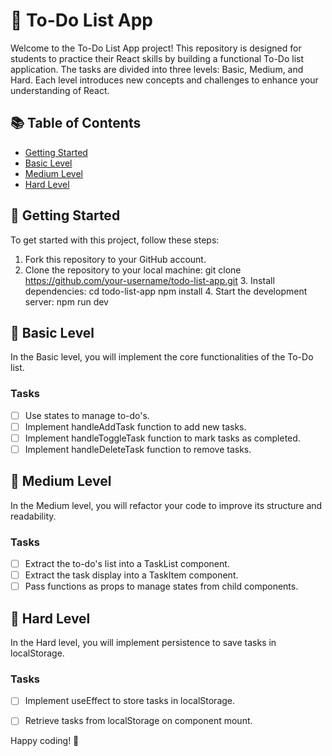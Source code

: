 # 📝 To-Do List App

Welcome to the To-Do List App project! This repository is designed for students to practice their React skills by building a functional To-Do list application. The tasks are divided into three levels: Basic, Medium, and Hard. Each level introduces new concepts and challenges to enhance your understanding of React.

## 📚 Table of Contents

- [Getting Started](#getting-started)
- [Basic Level](#basic-level)
- [Medium Level](#medium-level)
- [Hard Level](#hard-level)


## 🚀 Getting Started

To get started with this project, follow these steps:

1. Fork this repository to your GitHub account.
2. Clone the repository to your local machine:
       git clone https://github.com/your-username/todo-list-app.git
    3. Install dependencies:
       cd todo-list-app
    npm install
    4. Start the development server:
       npm run dev
    

## 🥇 Basic Level

In the Basic level, you will implement the core functionalities of the To-Do list.

### Tasks
- [ ] Use states to manage to-do's.
- [ ] Implement handleAddTask function to add new tasks.
- [ ] Implement handleToggleTask function to mark tasks as completed.
- [ ] Implement handleDeleteTask function to remove tasks.

## 🥈 Medium Level

In the Medium level, you will refactor your code to improve its structure and readability.

### Tasks
- [ ] Extract the to-do's list into a TaskList component.
- [ ] Extract the task display into a TaskItem component.
- [ ] Pass functions as props to manage states from child components.

## 🥇 Hard Level

In the Hard level, you will implement persistence to save tasks in localStorage.

### Tasks
- [ ] Implement useEffect to store tasks in localStorage.
- [ ] Retrieve tasks from localStorage on component mount.


Happy coding! 🎉

